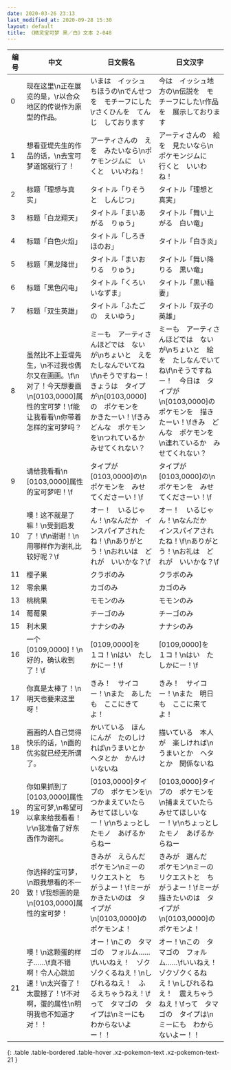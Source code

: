```yaml
---
date: 2020-03-26 23:13
last_modified_at: 2020-09-28 15:30
layout: default
title: 《精灵宝可梦 黑／白》文本 2-048
---
```

| 编号 | 中文 | 日文假名 | 日文汉字 |
| ---- | ---- | ---- | --- |
| 0 | 现在这里\n正在展览的是，\r以合众地区的传说作为原型的作品。 | いまは　イッシュちほうの\nでんせつを　モチーフにした\rさくひんを　てんじ　しております | 今は　イッシュ地方の\n伝説を　モチーフにした\r作品を　展示しております |
| 1 | 想看亚堤先生的作品的话，\n去宝可梦道馆就行了！ | アーティさんの　えを　みたいなら\nポケモンジムに　いくと　いいわね！ | アーティさんの　絵を　見たいなら\nポケモンジムに　行くと　いいわね！ |
| 2 | 标题「理想与真实」 | タイトル「りそうと　しんじつ」 | タイトル「理想と真実」 |
| 3 | 标题「白龙翔天」 | タイトル「まいあがる　りゅう」 | タイトル「舞い上がる　白い竜」 |
| 4 | 标题「白色火焰」 | タイトル「しろき　ほのお」 | タイトル「白き炎」 |
| 5 | 标题「黑龙降世」 | タイトル「まいおりる　りゅう」 | タイトル「舞い降りる　黒い竜」 |
| 6 | 标题「黑色闪电」 | タイトル「くろい　いなずま」 | タイトル「黒い稲妻」 |
| 7 | 标题「双生英雄」 | タイトル「ふたごの　えいゆう」 | タイトル「双子の英雄」 |
| 8 | 虽然比不上亚堤先生，\n不过我也偶尔又在画画。\f\n对了！今天想要画\n[0103,0000]属性的宝可梦！\f能让我看看\n你带着怎样的宝可梦吗？ | ミーも　アーティさんほどでは　ないが\nちょいと　えを　たしなんでいてね\f\nそうですねー！　きょうは　タイプが\n[0103,0000]の　ポケモンを　かきたーい！\fきみ　どんな　ポケモンを\nつれているか　みせてくれない？ | ミーも　アーティさんほどでは　ないが\nちょいと　絵を　たしなんでいてね\f\nそうですねー！　今日は　タイプが\n[0103,0000]の　ポケモンを　描きたーい！\fきみ　どんな　ポケモンを\n連れているか　みせてくれない？ |
| 9 | 请给我看看\n [0103,0000]属性的宝可梦吧！\f | タイプが　[0103,0000]の\nポケモンを　みせてくださーい！\f | タイプが　[0103,0000]の\nポケモンを　みせてくださーい！\f |
| 10 | 噢！这不就是了嘛！\n受到启发了！\f\n谢谢！\n用哪样作为谢礼比较好呢？\f | オー！　いるじゃん！\nなんだか　インスパイアされたね！\f\nありがとう！\nおれいは　どれが　いいかな？\f | オー！　いるじゃん！\nなんだか　インスパイアされたね！\f\nありがとう！\nお礼は　どれが　いいかな？\f |
| 11 | 樱子果 | クラボのみ | クラボのみ |
| 12 | 零余果 | カゴのみ | カゴのみ |
| 13 | 桃桃果 | モモンのみ | モモンのみ |
| 14 | 莓莓果 | チーゴのみ | チーゴのみ |
| 15 | 利木果 | ナナシのみ | ナナシのみ |
| 16 | 一个[0109,0000]！\n好的，确认收到了！\f | [0109,0000]を　１コ！\nはい　たしかにー！\f | [0109,0000]を　１コ！\nはい　たしかにー！\f |
| 17 | 你真是太棒了！\n明天也要来这里呀！ | きみ！　サイコー！\nまた　あしたも　ここにきてよ！ | きみ！　サイコー！\nまた　明日も　ここに来てよ！ |
| 18 | 画画的人自己觉得快乐的话，\n画的优劣就已经无所谓了。 | かいている　ほんにんが　たのしければ\nうまいとか　ヘタとか　かんけいないね | 描いている　本人が　楽しければ\nうまいとか　ヘタとか　関係ないね |
| 19 | 你如果抓到了[0103,0000]属性的宝可梦,\n希望可以拿来给我看看！\r\n我准备了好东西作为谢礼。 | [0103,0000]タイプの　ポケモンを\nつかまえていたら　みせてほしいなー！\r\nちょっとしたモノ　あげるからねー | [0103,0000]タイプの　ポケモンを\n捕まえていたら　みせてほしいなー！\r\nちょっとしたモノ　あげるからねー |
| 20 | 你选择的宝可梦，\n跟我想看的不一致！\f我想画的是\n[0103,0000]属性的宝可梦！ | きみが　えらんだ　ポケモン\nミーの　リクエストと　ちがうよー！\fミーが　かきたいのは　タイプが\n[0103,0000]の　ポケモンよ！ | きみが　選んだ　ポケモン\nミーの　リクエストと　ちがうよー！\fミーが　描きたいのは　タイプが\n[0103,0000]の　ポケモンよ！ |
| 21 | 噢！\n这颗蛋的样子……\f真不错啊！令人心跳加速！\n太兴奋了！太震撼了！\f不对啊，蛋的属性\n明明我也不知道才对！！ | オー！\nこの　タマゴの　フォルム……\fいいねえ！　ゾクゾクくるねえ！\nしびれるねえ！　ふるえちゃうねえ！\fって　タマゴの　タイプは\nミーにも　わからないよー！！ | オー！\nこの　タマゴの　フォルム……\fいいねえ！　ゾクゾクくるねえ！\nしびれるねえ！　震えちゃうねえ！\fって　タマゴの　タイプは\nミーにも　わからないよー！！ |
{: .table .table-bordered .table-hover .xz-pokemon-text .xz-pokemon-text-21 }